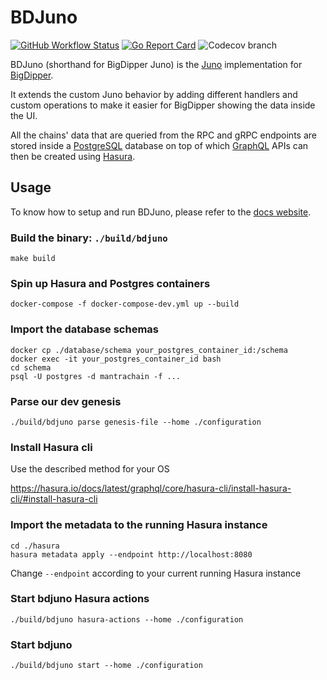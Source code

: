 # BDJuno
[![GitHub Workflow Status](https://img.shields.io/github/workflow/status/forbole/bdjuno/Tests)](https://github.com/forbole/bdjuno/actions?query=workflow%3ATests)
[![Go Report Card](https://goreportcard.com/badge/github.com/forbole/bdjuno)](https://goreportcard.com/report/github.com/forbole/bdjuno)
![Codecov branch](https://img.shields.io/codecov/c/github/forbole/bdjuno/cosmos/v0.40.x)

BDJuno (shorthand for BigDipper Juno) is the [Juno](https://github.com/forbole/juno) implementation
for [BigDipper](https://github.com/forbole/big-dipper).

It extends the custom Juno behavior by adding different handlers and custom operations to make it easier for BigDipper
showing the data inside the UI.

All the chains' data that are queried from the RPC and gRPC endpoints are stored inside
a [PostgreSQL](https://www.postgresql.org/) database on top of which [GraphQL](https://graphql.org/) APIs can then be
created using [Hasura](https://hasura.io/).

## Usage
To know how to setup and run BDJuno, please refer to
the [docs website](https://docs.bigdipper.live/cosmos-based/parser/overview/).

### Build the binary: `./build/bdjuno`
```
make build
```

### Spin up Hasura and Postgres containers
```
docker-compose -f docker-compose-dev.yml up --build
```

### Import the database schemas
```
docker cp ./database/schema your_postgres_container_id:/schema
docker exec -it your_postgres_container_id bash
cd schema
psql -U postgres -d mantrachain -f ...
```


### Parse our dev genesis
```
./build/bdjuno parse genesis-file --home ./configuration
```

### Install Hasura cli
Use the described method for your OS

https://hasura.io/docs/latest/graphql/core/hasura-cli/install-hasura-cli/#install-hasura-cli

### Import the metadata to the running Hasura instance
```
cd ./hasura
hasura metadata apply --endpoint http://localhost:8080
```
Change `--endpoint` according to your current running Hasura instance

### Start bdjuno Hasura actions
```
./build/bdjuno hasura-actions --home ./configuration
```

### Start bdjuno
```
./build/bdjuno start --home ./configuration
```